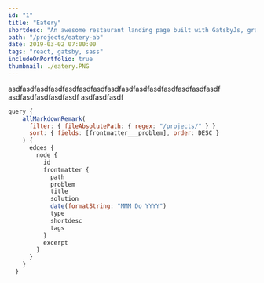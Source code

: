 ```yaml
---
id: "1"
title: "Eatery"
shortdesc: "An awesome restaurant landing page built with GatsbyJs, graphql, styled components and much more."
path: "/projects/eatery-ab"
date: 2019-03-02 07:00:00
tags: "react, gatsby, sass"
includeOnPortfolio: true
thumbnail: ./eatery.PNG
---
```


asdfasdfasdfasdfasdfasdfasdfasdfasdfasdfasdfasdfasdfasdfasdf
asdfasdfasdfasdfasdf
asdfasdfasdf

```javascript
query {
    allMarkdownRemark(
      filter: { fileAbsolutePath: { regex: "/projects/" } }
      sort: { fields: [frontmatter___problem], order: DESC }
    ) {
      edges {
        node {
          id
          frontmatter {
            path
            problem
            title
            solution
            date(formatString: "MMM Do YYYY")
            type
            shortdesc
            tags
          }
          excerpt
        }
      }
    }
  }
```
